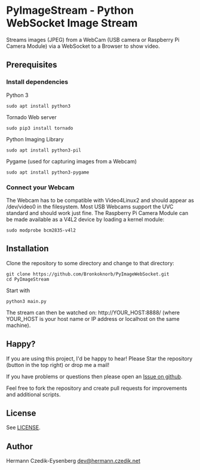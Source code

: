 PyImageStream - Python WebSocket Image Stream
=============================================

Streams images (JPEG) from a WebCam (USB camera or Raspberry Pi Camera Module) via a WebSocket to a Browser to show
video.

Prerequisites
-------------

### Install dependencies

Python 3

    sudo apt install python3

Tornado Web server

    sudo pip3 install tornado

Python Imaging Library

    sudo apt install python3-pil

Pygame (used for capturing images from a Webcam)

    sudo apt install python3-pygame

### Connect your Webcam

The Webcam has to be compatible with Video4Linux2 and should appear as /dev/video0 in the filesystem.
Most USB Webcams support the UVC standard and should work just fine.
The Raspberry Pi Camera Module can be made available as a V4L2 device by loading a kernel module:

    sudo modprobe bcm2835-v4l2

Installation
------------

Clone the repository to some directory and change to that directory:

    git clone https://github.com/Bronkoknorb/PyImageWebSocket.git
    cd PyImageStream

Start with

    python3 main.py

The stream can then be watched on: http://YOUR_HOST:8888/ (where YOUR_HOST is your host name or IP address or localhost
on the same machine).

Happy?
------

If you are using this project, I'd be happy to hear! Please Star the repository (button in the top right) or drop me a mail!

If you have problems or questions then please open an [Issue on github](https://github.com/Bronkoknorb/PyImageStream/issues).

Feel free to fork the repository and create pull requests for improvements and additional scripts.

License
-------

See [LICENSE](LICENSE).

Author
------

Hermann Czedik-Eysenberg
dev@hermann.czedik.net
